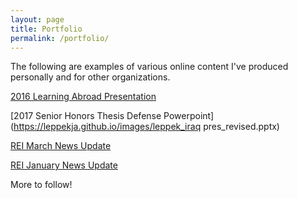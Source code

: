 ```yaml
---
layout: page
title: Portfolio
permalink: /portfolio/
---
```

The following are examples of various online content I've produced personally and for other organizations.

[2016 Learning Abroad Presentation](https://www.youtube.com/watch?v=uneK7iSBot4)



[2017 Senior Honors Thesis Defense Powerpoint](https://leppekja.github.io/images/leppek_iraq pres_revised.pptx)



[REI March News Update](https://reicenter.org/about/news/2017-rei-projects-across-michigan)



[REI January News Update](https://reicenter.org/about/news/apply-to-the-2017-innovation-fellows-program)





More to follow!
